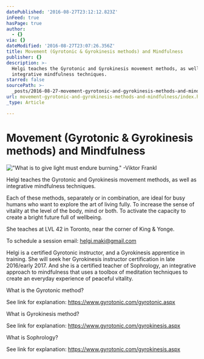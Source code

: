 ```yaml
---
datePublished: '2016-08-27T23:12:12.823Z'
inFeed: true
hasPage: true
author:
  - {}
via: {}
dateModified: '2016-08-27T23:07:26.356Z'
title: Movement (Gyrotonic & Gyrokinesis methods) and Mindfulness
publisher: {}
description: >-
  Helgi teaches the Gyrotonic and Gyrokinesis movement methods, as well as
  integrative mindfulness techniques.  
starred: false
sourcePath: >-
  _posts/2016-08-27-movement-gyrotonic-and-gyrokinesis-methods-and-mindfulness.md
url: movement-gyrotonic-and-gyrokinesis-methods-and-mindfulness/index.html
_type: Article

---
```

# Movement (Gyrotonic & Gyrokinesis methods) and Mindfulness
!["What is to give light must endure burning."  -Viktor Frankl](https://the-grid-user-content.s3-us-west-2.amazonaws.com/fa7ac407-fbf0-45a4-b1f6-9226ae16b42c.jpg)

Helgi teaches the Gyrotonic and Gyrokinesis movement methods, as well as integrative mindfulness techniques. 

Each of these methods, separately or in combination, are ideal for busy humans who want to explore the art of living fully. To increase the sense of vitality at the level of the body, mind or both. To activate the capacity to create a bright future full of wellbeing.

She teaches at LVL 42 in Toronto, near the corner of King & Yonge. 

To schedule a session email: helgi.maki@gmail.com

Helgi is a certified Gyrotonic instructor, and a Gyrokinesis apprentice in training. She will seek her Gyrokinesis instructor certification in late 2016/early 2017\. And she is a certified teacher of Sophrology, an integrative approach to mindfulness that uses a toolbox of meditation techniques to create an everyday experience of peaceful vitality.

What is the Gyrotonic method? 

See link for explanation: https://www.gyrotonic.com/gyrotonic.aspx

What is Gyrokinesis method?

See link for explanation: https://www.gyrotonic.com/gyrokinesis.aspx

What is Sophrology? 

See link for explanation: https://www.gyrotonic.com/gyrokinesis.aspx